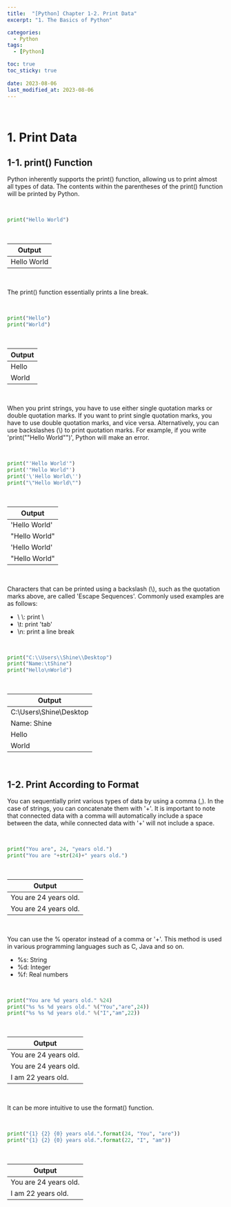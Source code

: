 ```yaml
---
title:  "[Python] Chapter 1-2. Print Data"
excerpt: "1. The Basics of Python"

categories:
  - Python
tags:
  - [Python]

toc: true
toc_sticky: true
 
date: 2023-08-06
last_modified_at: 2023-08-06
---
```


&nbsp;

# 1. Print Data
## 1-1. print() Function
Python inherently supports the print() function, allowing us to print almost all types of data. The contents within the parentheses of the print() function will be printed by Python.

&nbsp;

```python
print("Hello World")
```

&nbsp;

| Output |
|---|
| Hello World |

&nbsp;

The print() function essentially prints a line break.

&nbsp;

```python
print("Hello")
print("World")
```

&nbsp;

| Output |
|---|
| Hello |
| World |

&nbsp;

When you print strings, you have to use either single quotation marks or double quotation marks. If you want to print single quotation marks, you have to use double quotation marks, and vice versa. Alternatively, you can use backslashes (\\) to print quotation marks. For example, if you write 'print(""Hello World"")', Python will make an error.

&nbsp;

```python
print("'Hello World'")
print('"Hello World"')
print('\'Hello World\'')
print("\"Hello World\"")
```

&nbsp;

| Output |
|---|
| 'Hello World' |
| "Hello World" |
| 'Hello World' |
| "Hello World" |

&nbsp;

Characters that can be printed using a backslash (\\), such as the quotation marks above, are called 'Escape Sequences'. Commonly used examples are as follows:
- \\ \\: print \\
- \\t: print 'tab'
- \\n: print a line break

&nbsp;

```python
print("C:\\Users\\Shine\\Desktop")
print("Name:\tShine")
print("Hello\nWorld")
```

&nbsp;

| Output |
|---|
| C:\Users\Shine\Desktop |
| Name:    Shine |
| Hello |
| World |

&nbsp;

## 1-2. Print According to Format
You can sequentially print various types of data by using a comma (,). In the case of strings, you can concatenate them with '+'. It is important to note that connected data with a comma will automatically include a space between the data, while connected data with '+' will not include a space.

&nbsp;

```python
print("You are", 24, "years old.")
print("You are "+str(24)+" years old.")
```

&nbsp;

| Output |
|---|
| You are 24 years old. |
| You are 24 years old. |

&nbsp;

You can use the % operator instead of a comma or '+'. This method is used in various programming languages such as C, Java and so on.
- %s: String
- %d: Integer
- %f: Real numbers

&nbsp;

```python
print("You are %d years old." %24)
print("%s %s %d years old." %("You","are",24))
print("%s %s %d years old." %("I","am",22))
```

&nbsp;

| Output |
|---|
| You are 24 years old. |
| You are 24 years old. |
| I am 22 years old. |

&nbsp;

It can be more intuitive to use the format() function.

&nbsp;

```python
print("{1} {2} {0} years old.".format(24, "You", "are"))
print("{1} {2} {0} years old.".format(22, "I", "am"))
```

&nbsp;

| Output |
|---|
| You are 24 years old. |
| I am 22 years old. |
